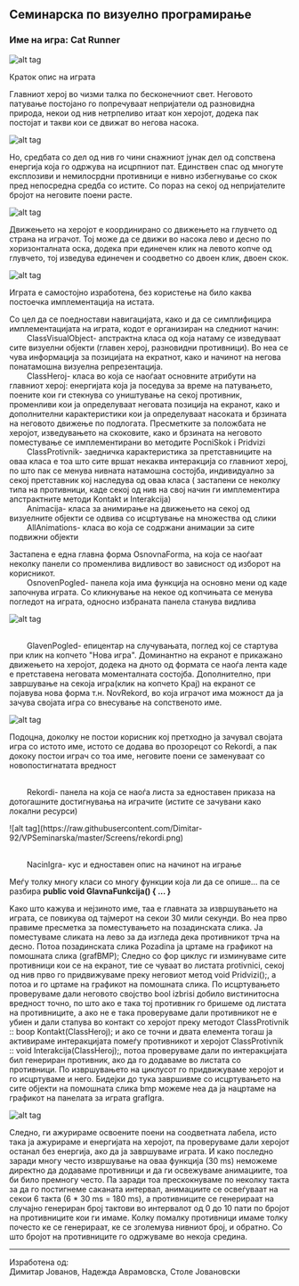 ﻿<h2>Семинарска по визуелно програмирање</h2>

<h3>Име на игра: Cat Runner</h3>  

![alt tag](https://raw.githubusercontent.com/Dimitar-92/VPSeminarska/master/Screens/igra1.png)

Краток опис на играта
<p>
Главниот херој во чизми талка по бесконечниот свет. Неговото патување постојано го попречуваат непријатели од разновидна природа, некои од нив нетрпеливо итаат кон херојот, додека пак постојат и такви кои се движат во негова насока. 
</p>

![alt tag](https://raw.githubusercontent.com/Dimitar-92/VPSeminarska/master/Screens/napad1.png)

<p>
Но, средбата со дел од нив го чини снажниот јунак дел од сопствена енергија која го одржува на исцрпниот пат. Единствен спас од многуте експлозиви и немилосрдни противници е нивно избегнување со скок пред непосредна средба со истите. Со пораз на секој од непријателите бројот на неговите поени расте.  
</p>

![alt tag](https://raw.githubusercontent.com/Dimitar-92/VPSeminarska/master/Screens/igra2.png)

<p>
Движењето на херојот е координирано со движењето на глувчето од страна на играчот. Тој може да се движи во насока лево и десно по хоризонталната оска, додека при единечен клик на левото копче од глувчето, тој изведува единечен и соодветно со двоен клик, двоен скок.
</p>

![alt tag](https://raw.githubusercontent.com/Dimitar-92/VPSeminarska/master/Screens/igra3.png)

<p>
Играта е самостојно изработена, без користење на било каква постоечка имплементација на истата.
</p>
<p>
Со цел да се поедностави навигацијата, како и да се симплифицира имплементацијата на играта,  кодот е организиран на следниот начин:
<br />&nbsp;&nbsp;&nbsp;&nbsp;&nbsp;&nbsp;&nbsp;&nbsp;ClassVisualObject- апстрактна класа од која натаму се изведуваат сите визуелни објекти (главен херој, разновидни противници). Во неа се чува информација за позицијата на екратнот, како и начинот на негова понатамошна визуелна репрезентација.
<br />&nbsp;&nbsp;&nbsp;&nbsp;&nbsp;&nbsp;&nbsp;&nbsp;ClassHeroj-  класа во која се наоѓаат основните атрибути на главниот херој: енергијата која ја поседува за време на патувањето, поените кои ги стекнува со уништување на секој противник, променливи кои ја определуваат неговата позиција на екранот, како и дополнителни карактеристики кои ја определуваат насоката и брзината на неговото движење по подлогата.
Пресметките за положбата не херојот, изведувањето на скоковите, како и брзината на неговото поместување се имплементирани во методите PocniSkok i Pridvizi
<br />&nbsp;&nbsp;&nbsp;&nbsp;&nbsp;&nbsp;&nbsp;&nbsp;ClassProtivnik-  заедничка карактеристика за претставниците на оваа класа е тоа што сите вршат некаква интеракција со главниот херој, по што пак се менува нивната натамошна состојба, индивидуално за секој претставник кој наследува од оваа класа ( застапени се неколку типа на противници, каде секој од нив на свој начин ги имплементира апстрактните методи Kontakt и Interakcija)
<br />&nbsp;&nbsp;&nbsp;&nbsp;&nbsp;&nbsp;&nbsp;&nbsp;Animacija- класа за анимирање на движењето на секој од визуелните објекти се одвива со исцртување на множества од слики 
<br />&nbsp;&nbsp;&nbsp;&nbsp;&nbsp;&nbsp;&nbsp;&nbsp;AllAnimations- класа во која се содржани анимации за сите подвижни објекти 
</p>

<p>
Застапена е една главна форма OsnovnaForma, на која се наоѓаат неколку панели со променлива видливост во зависност од изборот на корисникот.
<br />&nbsp;&nbsp;&nbsp;&nbsp;&nbsp;&nbsp;&nbsp;&nbsp;OsnovenPogled- панела која има функција на основно мени од каде започнува играта. Со кликнување на некое од копчињата се менува погледот на играта, односно избраната панела станува видлива 
</p>

![alt tag](https://raw.githubusercontent.com/Dimitar-92/VPSeminarska/master/Screens/osnovenPogled.png)

<p>
<br />&nbsp;&nbsp;&nbsp;&nbsp;&nbsp;&nbsp;&nbsp;&nbsp;GlavenPogled- епицентар на случувањата, поглед кој се стартува при клик на копчето "Нова игра". Доминантно на екранот е прикажано движењето на херојот, додека на дното од формата се наоѓа лента каде е претставена неговата моменталната состојба. Дополнително, при завршување на секоја игра(клик на копчето Крај) на екранот се појавува нова форма т.н. NovRekord, во која играчот има можност да ја зачува својата игра со внесување на сопственото име.
</p>

![alt tag](https://raw.githubusercontent.com/Dimitar-92/VPSeminarska/master/Screens/novRekord.png)

<p>
Подоцна, доколку не постои корисник кој претходно ја зачувал својата игра со истото име, истото се додава во прозорецот со Rekordi, а пак дококу постои играч со тоа име, неговите поени се заменуваат со новопостигнатата вредност
</p>

<p>
<br />&nbsp;&nbsp;&nbsp;&nbsp;&nbsp;&nbsp;&nbsp;&nbsp;Rekordi- панела на која се наоѓа листа за едноставен приказа на дотогашните достигнувања на играчите (истите се зачувани како локални ресурси)
</p>
![alt tag](https://raw.githubusercontent.com/Dimitar-92/VPSeminarska/master/Screens/rekordi.png)


<p>
<br />&nbsp;&nbsp;&nbsp;&nbsp;&nbsp;&nbsp;&nbsp;&nbsp;NacinIgra- кус и едноставен опис на начинот на играње   
</p>

<p>
Меѓу толку многу класи со многу функции која ли да се опише... па се разбира <b>public void GlavnaFunkcija() { ... }</b>
</p>
<p>
Kако што кажува и нејзиното име, таа е главната за извршувањето на играта, се повикува од тајмерот на секои 30 мили секунди. Во неа прво правиме пресметка за поместувањето на позадинската слика. Ја поместуваме сликата на лево за да изгледа дека противникот трча на десно.
Потоа позадинската слика Pozadina ја цртаме на графикот на помошната слика (grafBMP);
Следно со фор циклус ги изминуваме сите противници кои се на екранот, тие се чуваат во листата protivnici, секој од нив прво го придвижуваме преку неговиот метод void Pridvizi();, а потоа и го цртаме на графикот на помошната слика. По исцртувањето проверуваме дали неговото својство bool izbrisi добило вистинитосна вредност точно, по што ако е така тој противник го бришеме од листата на противниците, а ако не е така проверуваме дали противникот не е убиен и дали стапува во контакт со херојот преку методот ClassProtivnik :: boop Kontakt(ClassHeroj); и ако се точни и двата елемента тогаш ја активираме интеракцијата помеѓу противникот и херојот ClassProtivnik :: void Interakcija(ClassHeroj);, потоа проверуваме дали по интеракцијата бил генериран противник, ако да го додаваме во листата со противници.
По извршувањето на циклусот го придвижуваме херојот и го исцртуваме и него.
Бидејки до тука завршивме со исцртувањето на сите објекти на помошната слика bmp можеме неа да ја нацртаме на графикот на панелата за играта grafIgra.
</p>

![alt tag](https://raw.githubusercontent.com/Dimitar-92/VPSeminarska/master/Screens/napad2.png)

<p>
Следно, ги ажурираме освоените поени на соодветната лабела, исто така ја ажурираме и енергијата на херојот, па проверуваме дали херојот останал без енергија, ако да ја завршуваме играта.
И како последно заради многу често извршување на оваа функција (30 ms) неможеме директно да додаваме противници и да ги освежуваме анимациите, тоа би било премногу често. Па заради тоа прескокнуваме по неколку такта за да го постигнеме саканата интервал, анимациите се освеѓуваат на секои 6 такта (6 * 30 ms = 180 ms), а противниците се генерираат на случајно генериран број тактови во интервалот од 0 до 10 пати по бројот на противниците кои ги имаме. Колку помалку противници имаме толку почесто ке се генерираат, ке се зголемува нивниот број, и обратно. Со што бројот на противниците го одржуваме во некоја средина.
</p>

---
Изработена од:<br />
Димитар Јованов, Надежда Аврамовска, Столе Јовановски
